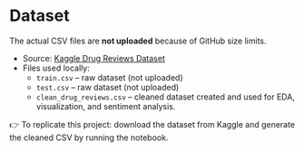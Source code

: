# Dataset  

The actual CSV files are **not uploaded** because of GitHub size limits.  

- Source: [Kaggle Drug Reviews Dataset](https://www.kaggle.com/datasets/arpanghoshal/drug-review-dataset)  
- Files used locally:  
  - `train.csv` – raw dataset (not uploaded)  
  - `test.csv` – raw dataset (not uploaded)  
  - `clean_drug_reviews.csv` – cleaned dataset created and used for EDA, visualization, and sentiment analysis.  

👉 To replicate this project: download the dataset from Kaggle and generate the cleaned CSV by running the notebook.  
